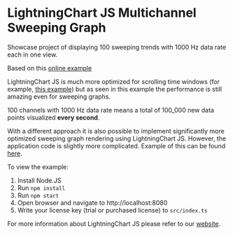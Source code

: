 # LightningChart JS Multichannel Sweeping Graph

Showcase project of displaying 100 sweeping trends with 1000 Hz data rate each in one view.

Based on this [online example](https://lightningchart.com/js-charts/interactive-examples/examples/lcjs-example-0041-sweepingLineChartNew.html)

LightningChart JS is much more optimized for scrolling time windows (for example, [this example](https://lightningchart.com/js-charts/interactive-examples/examples/lcjs-example-0028-multiChannelLineProgressiveOwnAxes.html)) but as seen in this example the performance is still amazing even for sweeping graphs.

100 channels with 1000 Hz data rate means a total of 100_000 new data points visualized **every second**.

With a different approach it is also possible to implement significantly more optimized sweeping graph rendering using LightningChart JS. However, the application code is slightly more complicated. Example of this can be found [here](https://lightningchart.com/js-charts/interactive-examples/examples/lcjs-example-0033-sweepingLineDashboard.html).

To view the example:

1. Install Node.JS
2. Run `npm install`
3. Run `npm start`
4. Open browser and navigate to http://localhost:8080
5. Write your license key (trial or purchased license) to `src/index.ts`

For more information about LightningChart JS please refer to our [website](https://lightningchart.com/).
